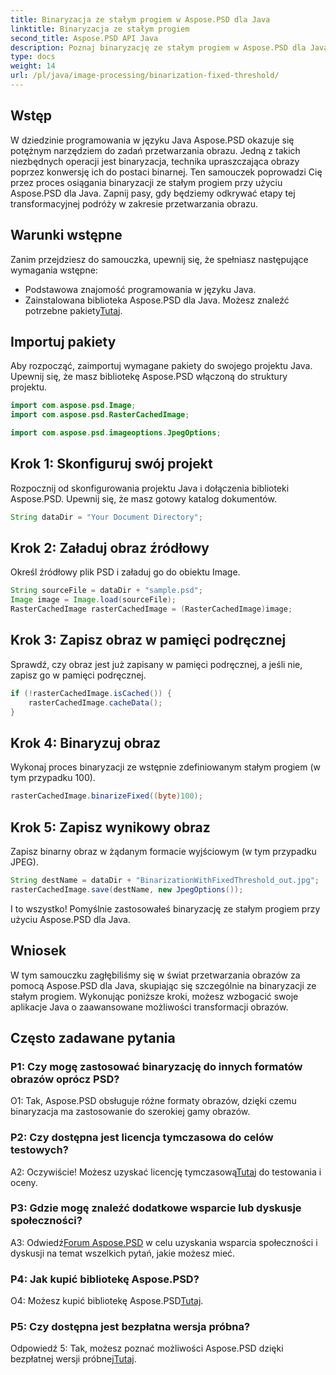 ```yaml
---
title: Binaryzacja ze stałym progiem w Aspose.PSD dla Java
linktitle: Binaryzacja ze stałym progiem
second_title: Aspose.PSD API Java
description: Poznaj binaryzację ze stałym progiem w Aspose.PSD dla Java. Bezproblemowo przekształcaj obrazy, korzystając z naszego przewodnika krok po kroku.
type: docs
weight: 14
url: /pl/java/image-processing/binarization-fixed-threshold/
---
```

## Wstęp

W dziedzinie programowania w języku Java Aspose.PSD okazuje się potężnym narzędziem do zadań przetwarzania obrazu. Jedną z takich niezbędnych operacji jest binaryzacja, technika upraszczająca obrazy poprzez konwersję ich do postaci binarnej. Ten samouczek poprowadzi Cię przez proces osiągania binaryzacji ze stałym progiem przy użyciu Aspose.PSD dla Java. Zapnij pasy, gdy będziemy odkrywać etapy tej transformacyjnej podróży w zakresie przetwarzania obrazu.

## Warunki wstępne

Zanim przejdziesz do samouczka, upewnij się, że spełniasz następujące wymagania wstępne:

- Podstawowa znajomość programowania w języku Java.
-  Zainstalowana biblioteka Aspose.PSD dla Java. Możesz znaleźć potrzebne pakiety[Tutaj](https://releases.aspose.com/psd/java/).

## Importuj pakiety

Aby rozpocząć, zaimportuj wymagane pakiety do swojego projektu Java. Upewnij się, że masz bibliotekę Aspose.PSD włączoną do struktury projektu.

```java
import com.aspose.psd.Image;
import com.aspose.psd.RasterCachedImage;

import com.aspose.psd.imageoptions.JpegOptions;
```

## Krok 1: Skonfiguruj swój projekt

Rozpocznij od skonfigurowania projektu Java i dołączenia biblioteki Aspose.PSD. Upewnij się, że masz gotowy katalog dokumentów.

```java
String dataDir = "Your Document Directory";
```

## Krok 2: Załaduj obraz źródłowy

Określ źródłowy plik PSD i załaduj go do obiektu Image.

```java
String sourceFile = dataDir + "sample.psd";
Image image = Image.load(sourceFile);
RasterCachedImage rasterCachedImage = (RasterCachedImage)image;
```

## Krok 3: Zapisz obraz w pamięci podręcznej

Sprawdź, czy obraz jest już zapisany w pamięci podręcznej, a jeśli nie, zapisz go w pamięci podręcznej.

```java
if (!rasterCachedImage.isCached()) {
    rasterCachedImage.cacheData();
}
```

## Krok 4: Binaryzuj obraz

Wykonaj proces binaryzacji ze wstępnie zdefiniowanym stałym progiem (w tym przypadku 100).

```java
rasterCachedImage.binarizeFixed((byte)100);
```

## Krok 5: Zapisz wynikowy obraz

Zapisz binarny obraz w żądanym formacie wyjściowym (w tym przypadku JPEG).

```java
String destName = dataDir + "BinarizationWithFixedThreshold_out.jpg";
rasterCachedImage.save(destName, new JpegOptions());
```

I to wszystko! Pomyślnie zastosowałeś binaryzację ze stałym progiem przy użyciu Aspose.PSD dla Java.

## Wniosek

W tym samouczku zagłębiliśmy się w świat przetwarzania obrazów za pomocą Aspose.PSD dla Java, skupiając się szczególnie na binaryzacji ze stałym progiem. Wykonując poniższe kroki, możesz wzbogacić swoje aplikacje Java o zaawansowane możliwości transformacji obrazów.

## Często zadawane pytania

### P1: Czy mogę zastosować binaryzację do innych formatów obrazów oprócz PSD?

O1: Tak, Aspose.PSD obsługuje różne formaty obrazów, dzięki czemu binaryzacja ma zastosowanie do szerokiej gamy obrazów.

### P2: Czy dostępna jest licencja tymczasowa do celów testowych?

 A2: Oczywiście! Możesz uzyskać licencję tymczasową[Tutaj](https://purchase.aspose.com/temporary-license/) do testowania i oceny.

### P3: Gdzie mogę znaleźć dodatkowe wsparcie lub dyskusje społeczności?

 A3: Odwiedź[Forum Aspose.PSD](https://forum.aspose.com/c/psd/34) w celu uzyskania wsparcia społeczności i dyskusji na temat wszelkich pytań, jakie możesz mieć.

### P4: Jak kupić bibliotekę Aspose.PSD?

 O4: Możesz kupić bibliotekę Aspose.PSD[Tutaj](https://purchase.aspose.com/buy).

### P5: Czy dostępna jest bezpłatna wersja próbna?

 Odpowiedź 5: Tak, możesz poznać możliwości Aspose.PSD dzięki bezpłatnej wersji próbnej[Tutaj](https://releases.aspose.com/).